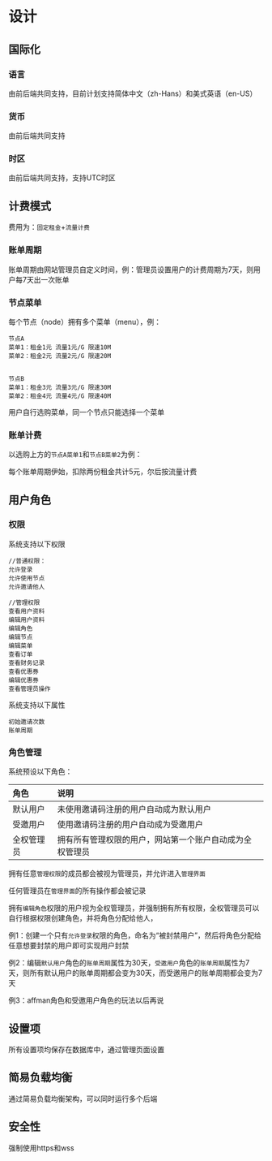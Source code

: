 # 设计

## 国际化

### 语言

由前后端共同支持，目前计划支持简体中文（zh-Hans）和美式英语（en-US）

### 货币

由前后端共同支持

### 时区

由前后端共同支持，支持UTC时区

## 计费模式

费用为：`固定租金`+`流量计费`

### 账单周期

账单周期由网站管理员自定义时间，例：管理员设置用户的计费周期为7天，则用户每7天出一次账单

### 节点菜单

每个节点（node）拥有多个菜单（menu），例：

```text
节点A
菜单1：租金1元 流量1元/G 限速10M
菜单2：租金2元 流量2元/G 限速20M


节点B
菜单1：租金3元 流量3元/G 限速30M
菜单2：租金4元 流量4元/G 限速40M
```

用户自行选购菜单，同一个节点只能选择一个菜单

### 账单计费

以选购上方的`节点A菜单1`和`节点B菜单2`为例：

每个账单周期伊始，扣除两份租金共计5元，尔后按流量计费

## 用户角色

### 权限

系统支持以下权限

```text
//普通权限：
允许登录
允许使用节点
允许邀请他人

//管理权限
查看用户资料
编辑用户资料
编辑角色
编辑节点
编辑菜单
查看订单
查看财务记录
查看优惠券
编辑优惠券
查看管理员操作
```

系统支持以下属性

```text
初始邀请次数
账单周期
```

### 角色管理

系统预设以下角色：

| 角色 | 说明 |
| :--- | :--- |
| 默认用户 | 未使用邀请码注册的用户自动成为默认用户 |
| 受邀用户 | 使用邀请码注册的用户自动成为受邀用户 |
| 全权管理员 | 拥有所有管理权限的用户，网站第一个账户自动成为全权管理员 |

拥有任意`管理权限`的成员都会被视为管理员，并允许进入`管理界面`

任何管理员在`管理界面`的所有操作都会被记录

拥有`编辑角色`权限的用户视为全权管理员，并强制拥有所有权限，全权管理员可以自行根据权限创建角色，并将角色分配给他人，

例1：创建一个只有`允许登录`权限的角色，命名为“被封禁用户”，然后将角色分配给任意想要封禁的用户即可实现用户封禁

例2：编辑`默认用户`角色的`账单周期`属性为30天，`受邀用户`角色的`账单周期`属性为7天，则所有默认用户的账单周期都会变为30天，而受邀用户的账单周期都会变为7天

例3：affman角色和受邀用户角色的玩法以后再说

## 设置项

所有设置项均保存在数据库中，通过管理页面设置

## 简易负载均衡

通过简易负载均衡架构，可以同时运行多个后端

## 安全性

强制使用https和wss

